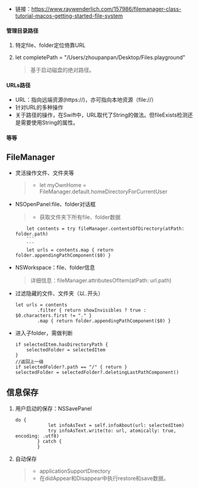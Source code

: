 * 链接：https://www.raywenderlich.com/157986/filemanager-class-tutorial-macos-getting-started-file-system

#### 管理目录路径

1. 特定file、folder定位倚靠URL
2. let completePath = "/Users/zhoupanpan/Desktop/Files.playground"

	> 基于启动磁盘的绝对路径。
	
#### URLs路径

* URL：指向远端资源(https://)，亦可指向本地资源（file://）
* 针对URL的多种操作
* 关于路径的操作，在Swift中，URL取代了String的做法。但fileExists检测还是需要使用String的属性。

#### 

#### 等等

## FileManager

* 灵活操作文件、文件夹等

	> * let myOwnHome = FileManager.default.homeDirectoryForCurrentUser
	
* NSOpenPanel:file、folder对话框
	> * 获取文件夹下所有file、folder数据
	```
		let contents = try fileManager.contentsOfDirectory(atPath: folder.path)
		```
		```
		let urls = contents.map { return folder.appendingPathComponent($0) }
	```
	
* NSWorkspace：file、folder信息

	> 详细信息：fileManager.attributesOfItem(atPath: url.path)
	
* 过滤隐藏的文件、文件夹（以`.`开头）

	```
	let urls = contents
            .filter { return showInvisibles ? true : $0.characters.first != "." }
            .map { return folder.appendingPathComponent($0) }
	```
* 进入子folder，需做判断

	```
	if selectedItem.hasDirectoryPath {
        selectedFolder = selectedItem
    }
    //返回上一级
    if selectedFolder?.path == "/" { return }
    selectedFolder = selectedFolder?.deletingLastPathComponent()
    ```
    
 ## 信息保存
 
 1. 用户启动的保存：NSSavePanel

 	```
 	do {
                let infoAsText = self.infoAbout(url: selectedItem)
                try infoAsText.write(to: url, atomically: true, encoding: .utf8)
            } catch {
            }
 	```
 	
 2. 自动保存

 	> * applicationSupportDirectory
 	> * 在didAppear和Disappear中执行restore和save数据。